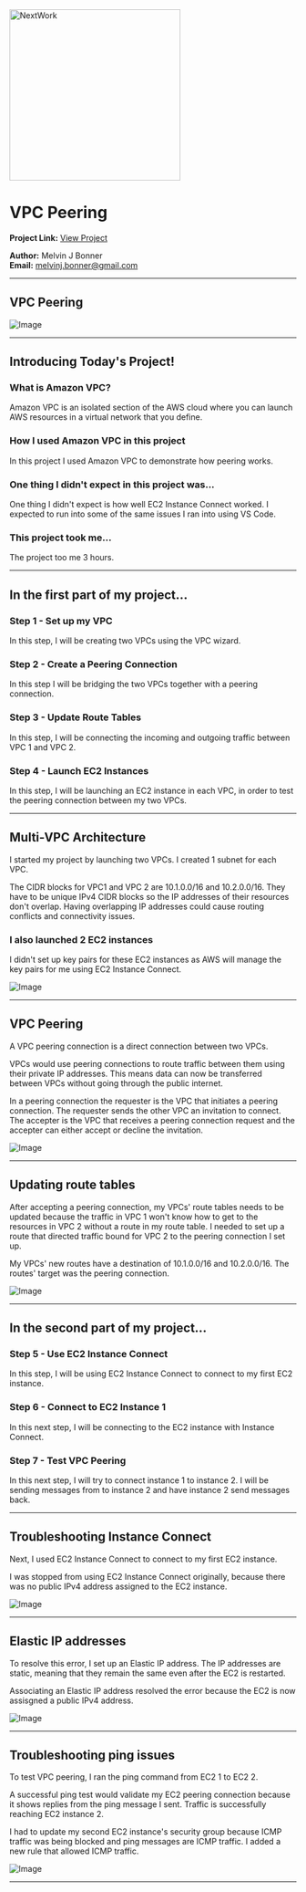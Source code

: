 <img src="https://cdn.prod.website-files.com/677c400686e724409a5a7409/6790ad949cf622dc8dcd9fe4_nextwork-logo-leather.svg" alt="NextWork" width="300" />

# VPC Peering

**Project Link:** [View Project](http://learn.nextwork.org/projects/aws-networks-peering)

**Author:** Melvin J Bonner  
**Email:** melvinj.bonner@gmail.com

---

## VPC Peering

![Image](http://learn.nextwork.org/zealous_maroon_serene_raspberry/uploads/aws-networks-peering_88727bef)

---

## Introducing Today's Project!

### What is Amazon VPC?

Amazon VPC is an isolated section of the AWS cloud where you can launch AWS resources in a virtual network that you define.

### How I used Amazon VPC in this project

In this project I used Amazon VPC to demonstrate how peering works.  

### One thing I didn't expect in this project was...

One thing I didn't expect is how well EC2 Instance Connect worked. I expected to run into some of the same issues I ran into using VS Code.

### This project took me...

The project too me 3 hours. 

---

## In the first part of my project...

### Step 1 - Set up my VPC

In this step, I will be creating two VPCs using the VPC wizard. 

### Step 2 - Create a Peering Connection

In this step I will be bridging the two VPCs together with a peering connection.  

### Step 3 - Update Route Tables

In this step, I will be connecting the incoming and outgoing traffic between VPC 1 and VPC 2.

### Step 4 - Launch EC2 Instances

In this step, I will be launching an EC2 instance in each VPC, in order to test the peering connection between my two VPCs.   

---

## Multi-VPC Architecture

I started my project by launching two VPCs. I created 1 subnet for each VPC. 

The CIDR blocks for VPC1 and VPC 2 are 10.1.0.0/16 and 10.2.0.0/16. They have to be unique IPv4 CIDR blocks so the IP addresses of their resources don't overlap. Having overlapping IP addresses could cause routing conflicts and connectivity issues.

### I also launched 2 EC2 instances

I didn't set up key pairs for these EC2 instances as AWS will manage the key pairs for me using EC2 Instance Connect.

![Image](http://learn.nextwork.org/zealous_maroon_serene_raspberry/uploads/aws-networks-peering_11111111)

---

## VPC Peering

A VPC peering connection is a direct connection between two VPCs. 

VPCs would use peering connections to route traffic between them using their private IP addresses. This means data can now be transferred between VPCs without going through the public internet.

In a peering connection the requester is the VPC that initiates a peering connection. The requester sends the other VPC an invitation to connect. The accepter is the VPC that receives a peering connection request and the accepter can either accept or decline the invitation. 

![Image](http://learn.nextwork.org/zealous_maroon_serene_raspberry/uploads/aws-networks-peering_1cbb1b88)

---

## Updating route tables

After accepting a peering connection, my VPCs' route tables needs to be updated because the traffic in VPC 1 won't know how to get to the resources in VPC 2 without a route in my route table. I needed to set up a route that directed traffic bound for VPC 2 to the peering connection I set up.

My VPCs' new routes have a destination of 10.1.0.0/16 and 10.2.0.0/16. The routes' target was the peering connection.  

![Image](http://learn.nextwork.org/zealous_maroon_serene_raspberry/uploads/aws-networks-peering_4a9e8014)

---

## In the second part of my project...

### Step 5 - Use EC2 Instance Connect

In this step, I will be using EC2 Instance Connect to connect to my first EC2 instance.

### Step 6 - Connect to EC2 Instance 1

In this next step, I will be connecting to the EC2 instance with Instance Connect.  

### Step 7 - Test VPC Peering

In this next step, I will try to connect instance 1 to instance 2. I will be sending messages from to instance 2 and have instance 2 send messages back.  

---

## Troubleshooting Instance Connect

Next, I used EC2 Instance Connect to connect to my first EC2 instance.

I was stopped from using EC2 Instance Connect originally, because there was no public IPv4 address assigned to the EC2 instance.  

![Image](http://learn.nextwork.org/zealous_maroon_serene_raspberry/uploads/aws-networks-peering_7685490c)

---

## Elastic IP addresses

To resolve this error, I set up an Elastic IP address. The IP addresses are static, meaning that they remain the same even after the EC2 is restarted.

Associating an Elastic IP address resolved the error because the EC2 is now assisgned a public IPv4 address. 

![Image](http://learn.nextwork.org/zealous_maroon_serene_raspberry/uploads/aws-networks-peering_45663498)

---

## Troubleshooting ping issues

To test VPC peering, I ran the ping command from EC2 1 to EC2 2.

A successful ping test would validate my EC2 peering connection because it shows replies from the ping message I sent. Traffic is successfully reaching EC2 instance 2.

I had to update my second EC2 instance's security group because ICMP traffic was being blocked and ping messages are ICMP traffic.  I added a new rule that allowed ICMP traffic.

![Image](http://learn.nextwork.org/zealous_maroon_serene_raspberry/uploads/aws-networks-peering_7a29d352)

---
